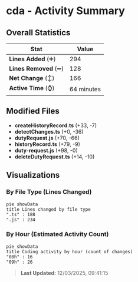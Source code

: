 # cda - Activity Summary 

## Overall Statistics

| Stat                   | Value                                                             |
| ---------------------- | ----------------------------------------------------------------- |
| **Lines Added** (➕)   | 294                                          |
| **Lines Removed** (➖) | 128                                        |
| **Net Change** (↕)    | 166                |
| **Active Time** (⌚)   | 64 minutes |


## Modified Files
- **createHistoryRecord.ts** (+33, -7)
- **detectChanges.ts** (+0, -36)
- **dutyRequest.js** (+70, -66)
- **historyRecord.ts** (+79, -9)
- **duty-request.js** (+98, -0)
- **deleteDutyRequest.ts** (+14, -10)

## Visualizations

### By File Type (Lines Changed)

```mermaid
pie showData
title Lines changed by file type
".ts" : 188
".js" : 234
```

### By Hour (Estimated Activity Count)

```mermaid
pie showData
title Coding activity by hour (count of changes)
"08h" : 16
"09h" : 26
```


> **Last Updated:** 12/03/2025, 09:41:15